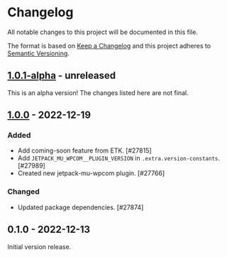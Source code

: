 # Changelog

All notable changes to this project will be documented in this file.

The format is based on [Keep a Changelog](https://keepachangelog.com/en/1.0.0/)
and this project adheres to [Semantic Versioning](https://semver.org/spec/v2.0.0.html).

## [1.0.1-alpha] - unreleased

This is an alpha version! The changes listed here are not final.

## [1.0.0] - 2022-12-19
### Added
- Add coming-soon feature from ETK. [#27815]
- Add `JETPACK_MU_WPCOM__PLUGIN_VERSION` in `.extra.version-constants`. [#27989]
- Created new jetpack-mu-wpcom plugin. [#27766]

### Changed
- Updated package dependencies. [#27874]

## 0.1.0 - 2022-12-13

Initial version release.

[1.0.1-alpha]: https://github.com/Automattic/jetpack-mu-wpcom/compare/v1.0.0...v1.0.1-alpha
[1.0.0]: https://github.com/Automattic/jetpack-mu-wpcom/compare/v0.1.0...v1.0.0
